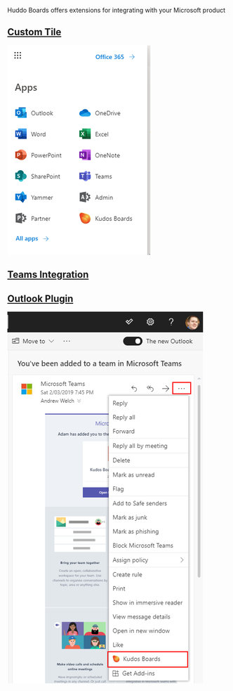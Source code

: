 Huddo Boards offers extensions for integrating with your Microsoft product

## [Custom Tile](/boards/msgraph/custom-tiles/)

[![Outcome](/assets/msgraph/custom-tiles.png)](/boards/msgraph/custom-tiles/)

## [Teams Integration](/boards/msgraph/teams/)

<!-- ![Outcome](/assets/msgraph/teams.png) -->

## [Outlook Plugin](/boards/msgraph/outlook/)

[![Outcome](/assets/msgraph/outlook7.png)](/boards/msgraph/outlook/)
